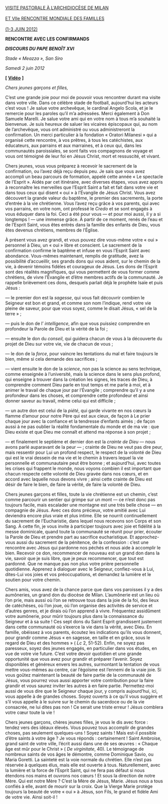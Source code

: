 [VISITE PASTORALE À L’ARCHIDIOCÈSE DE MILAN \
\
ET VIIe RENCONTRE MONDIALE DES FAMILLES \
\
(1-3 JUIN 2012)](/content/benedict-xvi/fr/travels/2012/index_milano.html)

**RENCONTRE AVEC LES CONFIRMANDS**

***DISCOURS DU PAPE BENOÎT XVI***

*Stade « Meazza », San Siro*

*Samedi 2 juin 2012*

**[** **[Vidéo](http://player.rv.va/vaticanplayer.asp?language=it&tic=VA_F3N5HG3D)** **]**

*Chers jeunes garçons et filles,*

C’est une grande joie pour moi de pouvoir vous rencontrer durant ma visite dans votre ville. Dans ce célèbre stade de football, aujourd’hui les acteurs c’est vous ! Je salue votre archevêque, le cardinal Angelo Scola, et je le remercie pour les paroles qu’il m’a adressées. Merci également à Don Samuele Marelli. Je salue votre ami qui en votre nom à tous m’a souhaité la bienvenue. Je suis heureux de saluer les vicaires épiscopaux qui, au nom de l’archevêque, vous ont administré ou vous administreront la confirmation. Un merci particulier à la fondation « Oratori Milanesi » qui a organisé cette rencontre, à vos prêtres, à tous les catéchistes, aux éducateurs, aux parrains et aux marraines, et à ceux qui, dans les communautés paroissiales, se sont faits vos compagnons de voyage et vous ont témoigné de leur foi en Jésus Christ, mort et ressuscité, et vivant.

Chers jeunes, vous vous préparez à recevoir le sacrement de la confirmation, ou l’avez déjà reçu depuis peu. Je sais que vous avez accompli un beau parcours de formation, appelé cette année « Le spectacle de l’Esprit ». Aidés par cet itinéraire, avec diverses étapes, vous avez appris à reconnaître les merveilles que l’Esprit Saint a fait et fait dans votre vie et dans tous ceux qui disent « oui » à l’Évangile de Jésus Christ. Vous avez découvert la grande valeur du baptême, le premier des sacrements, la porte d’entrée à la vie chrétienne. Vous l’avez reçu grâce à vos parents, qui avec vos parrains, en votre nom, ont professé le *Credo* et se sont engagés à vous éduquer dans la foi. Ceci a été pour vous — et pour moi aussi, il y a si longtemps ! — une immense grâce. À partir de ce moment, renés de l’eau et de l’Esprit Saint, vous êtes entrés dans la famille des enfants de Dieu, vous êtes devenus chrétiens, membres de l’Église.

À présent vous avez grandi, et vous pouvez dire vous-même votre « oui » personnel à Dieu, un « oui » libre et conscient. Le sacrement de la confirmation confirme le baptême et infuse en vous l’Esprit Saint avec abondance. Vous-mêmes maintenant, remplis de gratitude, avez la possibilité d’accueillir, ses grands dons qui vous aident, sur le chemin de la vie, à devenir témoins fidèles et courageux de Jésus. Les dons de l’Esprit sont des réalités magnifiques, qui vous permettent de vous former comme chrétiens, de vivre l’Évangile et d’être membres actifs de la communauté. Je rappelle brièvement ces dons, desquels parlait déjà le prophète Isaïe et puis Jésus :

— le premier don est la *sagesse*, qui vous fait découvrir combien le Seigneur est bon et grand, et comme son nom l’indique, rend votre vie pleine de saveur, pour que vous soyez, comme le disait Jésus, « sel de la terre » ;

— puis le don de l’ *intelligence*, afin que vous puissiez comprendre en profondeur la Parole de Dieu et la vérité de la foi ;

— ensuite le don du *conseil*, qui guidera chacun de vous à la découverte du projet de Dieu sur votre vie, vie de chacun de vous ;

— le don de la *force*, pour vaincre les tentations du mal et faire toujours le bien, même si cela demande des sacrifices ;

— vient ensuite le don de la *science*, non pas la science au sens technique, comme enseignée à l’université, mais la science dans le sens plus profond, qui enseigne à trouver dans la création les signes, les traces de Dieu, à comprendre comment Dieu parle en tout temps et me parle à moi, et à animer le travail de chaque jour par l’Évangile ; comprendre qu’il y a une profondeur dans les choses, et comprendre cette profondeur et ainsi donner saveur au travail, même celui qui est difficile ;

— un autre don est celui de la *piété*, qui garde vivante en nos cœurs la flamme d’amour pour notre Père qui est aux cieux, de façon à Le prier chaque jour avec la confiance et la tendresse d’enfants aimés ; de façon aussi à ne pas oublier la réalité fondamentale du monde et de ma vie : que Dieu existe et que Dieu me connaît et attend ma réponse à son projet ;

— et finalement le septième et dernier don est la *crainte de Dieu* — nous avons parlé auparavant de la peur — ; crainte de Dieu ne veut pas dire peur, mais ressentir pour Lui un profond respect, le respect de la volonté de Dieu qui est le vrai dessein de ma vie et le chemin à travers lequel la vie personnelle et communautaire peut être bonne ; et aujourd’hui, avec toutes les crises qui frappent le monde, nous voyons combien il est important que chacun respecte cette volonté de Dieu gravée dans nos cœurs, et en accord avec laquelle nous devons vivre ; ainsi cette crainte de Dieu est désir de faire le bien, de faire la vérité, de faire la volonté de Dieu.

Chers jeunes garçons et filles, toute la vie chrétienne est un chemin, c’est comme parcourir un sentier qui grimpe sur un mont — ce n’est donc pas toujours facile, mais escalader une montagne est une très belle chose — en compagnie de Jésus. Avec ces dons précieux, votre amitié avec Lui deviendra encore plus vraie et plus intime. Elle se nourrit continuellement du sacrement de l’Eucharistie, dans lequel nous recevons son Corps et son Sang. À cette fin, je vous invite à participer toujours avec joie et fidélité à la messe dominicale, quand toute la communauté se réunit pour prier, écouter la Parole de Dieu et prendre part au sacrifice eucharistique. Et approchez-vous aussi du sacrement de la pénitence, de la confession : c’est une rencontre avec Jésus qui pardonne nos péchés et nous aide à accomplir le bien. Recevoir ce don, recommencer de nouveau est un grand don dans la vie, savoir que je suis libre, que je peux recommencer, que tout est pardonné. Que ne manque pas non plus votre prière personnelle quotidienne. Apprenez à dialoguer avec le Seigneur, confiez-vous à Lui, dites-Lui vos joies et vos préoccupations, et demandez la lumière et le soutien pour votre chemin.

Chers amis, vous avez de la chance parce que dans vos paroisses il y a des aumôneries, un grand don du diocèse de Milan. L’aumônerie est un lieu où l’on prie, mais aussi où l’on se retrouve tous dans la joie de la foi, des lieux de catéchèses, où l’on joue, où l’on organise des activités de service et d’autres genres, et je dirais où l’on apprend à vivre. Fréquentez assidûment votre aumônerie, pour mûrir toujours plus dans la connaissance du Seigneur et à sa suite ! Ces sept dons du Saint Esprit grandissent justement dans cette communauté où s’exerce la vie dans la vérité, avec Dieu. En famille, obéissez à vos parents, écoutez les indications qu’ils vous donnent, pour grandir comme Jésus « en sagesse, en taille et en grâce, sous le regard de Dieu et des hommes » ( *Lc* 2, 51-52). Enfin, ne soyez pas paresseux, soyez des jeunes engagés, en particulier dans vos études, en vue de votre vie future. C’est votre devoir quotidien et une grande opportunité que vous avez pour grandir et préparer l’avenir. Soyez disponibles et généreux envers les autres, surmontant la tentation de vous mettre vous-mêmes au centre, car l’égoïsme est l’ennemi de la vraie joie. Si vous goûtez maintenant la beauté de faire partie de la communauté de Jésus, vous pourrez vous aussi apporter votre contribution pour la faire grandir et vous saurez inviter les autres à en faire partie. Permettez-moi aussi de vous dire que le Seigneur chaque jour, y compris aujourd’hui, ici, vous appelle à de grandes choses. Soyez ouverts à ce qu’il vous suggère et s’il vous appelle à le suivre sur le chemin du sacerdoce ou de la vie consacrée, ne lui dites pas non ! Ce serait une triste erreur ! Jésus comblera votre cœur toute la vie !

Chers jeunes garçons, chères jeunes filles, je vous le dis avec force : tendez vers des idéaux élevés. Vous pouvez tous accomplir de grandes choses, pas seulement quelques-uns ! Soyez saints ! Mais est-il possible d’être saints à votre âge ? Je vous réponds : certainement ! Saint Ambroise, grand saint de votre ville, l’écrit aussi dans une de ses œuvres : « Chaque âge est mûr pour le Christ » ( *De virginitate*, 40). Le témoignage de nombreux saints de vos âges le démontre, comme Dominique Savio, ou Maria Goretti. La sainteté est la voie normale du chrétien. Elle n’est pas réservée à quelques élus, mais elle est ouverte à tous. Naturellement, avec la lumière et la force de l’Esprit Saint, qui ne fera pas défaut si nous étendons nos mains et ouvrons nos cœurs ! Et sous la direction de notre Mère. Qui est notre Mère ? C’est la Mère de Jésus, Marie. Jésus nous a tous confiés à elle, avant de mourir sur la croix. Que la Vierge Marie protège toujours la beauté de votre « oui » à Jésus, son Fils, le grand et fidèle Ami de votre vie. Ainsi soit-il !